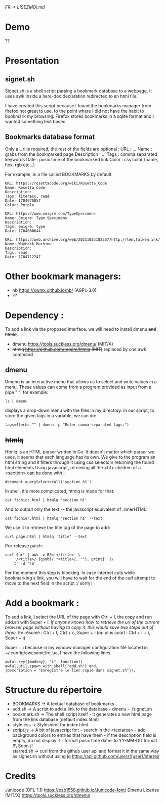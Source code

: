 *FR → LISEZMOI.md*
# Demo
??

# Presentation
## signet.sh
Signet.sh is a shell script parsing a bookmark database to a webpage.
It uses awk inside a here-doc declaration redirected to an html file.

I have created this script because I found the bookmarks manager from
firefox not great to use, to the point where I did not have the habit to
bookmark my browsing. Firefox stores bookmarks in a sqlite format and I
wanted something text based

## Bookmarks database format
Only a Url is required, the rest of the fields are optional :
URL : ...
Name : grabs </title> from the bookmarked page
Description : ...
Tags : comma separated keywords
Date :  posix time of the bookmarked link
Color : css color (name, hex, rgb etc...)

For example, in a file called BOOKMARKS by default:
```
URL: https://rosettacode.org/wiki/Rosetta_Code
Name: Rosetta Code
Description: 
Tags: literacy, read
Date: 1704675057
Color: Purple

URL: https://www.emigre.com/TypeSpecimens
Name: Emigre: Type Specimens
Description: 
Tags: emigre, type
Date: 1704680644

URL: https://web.archive.org/web/20211025182257/http://len.falken.ink/
Name: Wayback Machine
Description: 
Tags: read
Date: 1704712747
```


# Other bookmark managers:
- nb https://xwmx.github.io/nb/ (AGPL-3.0)
- ??


# Dependency :
To add a link via the proposed interface, we will need
to install dmenu ~~and htmlq~~.
* dmenu https://tools.suckless.org/dmenu/ (MIT/X)
* ~~htmlq https://github.com/mgdm/htmlq (MIT)~~ replaced by one
awk command
## dmenu
Dmenu is an interactive menu that allows us to select and write
values in a menu. These values can come from a program
provided as input from a pipe "|", for example:
```
ls | dmenu
```
displays a drop-down menu with the files in my directory. 
In our script, to store the given tags in a variable, we can do:
```
tags=$(echo "" | dmenu -p "Enter comma-separated tags:")
```
## ~~htmlq~~
Htmlq is an HTML parser written in Go. It doesn't matter which parser we
uses, it seems that each language has its own.
We give to the program an html string and it filters through it using css
selectors returning the found html elements
Using javascript, retrieving all the \<h1> children of a \<section> can
be done with :
```
document.querySelectorAll('section h1')
```
In shell, it's more complicated, htmlq is made for that:
```
cat fichier.html | htmlq 'section h1'
```
And to output only the text -- the javascript equivalent of .innerHTML:
```
cat fichier.html | htmlq 'section h1' --text
```
We use it to retrieve the title tag of the page to add:
```
curl page.html | htmlq 'title' --text
```
Pre-release patch:
```
curl $url | awk -v RS='</title>' \
    '/<title>/ {gsub(/.*<title>/, ""); print}' |\
    tr -d '\n'
```

For the moment this step is blocking. In case internet cuts while
bookmarking a link, you will have to wait for the end of the curl
attempt to move to the next field in the script :/ sorry!

# Add a bookmark : 

To add a link, I select the URL of the page with Ctrl + l, the copy and
run add.sh with Super + i. _If anyone knows how to retrieve the url of
the current browser page without having to copy it, this would save two
steps out of three._
En résumé : Ctrl + l, Ctrl + c, Super + i
(ou plus court : Ctrl + l + i, Super + i)

Super + i because in my window manager configuration file located in
~/.config/awesome/rc.lua, I have the following lines:
```
awful.key({modkey}, "i", function()
awful.util.spawn_with_shell("add.sh") end, 
{description = "Enregistre le lien copié dans signet.sh"}),
```

# Structure du répertoire

* BOOKMARKS   → A textual database of bookmarks
* add.sh      → A script to add a link to the database
                - dmenu
                - ./signet.sh
* bookmark.sh → The shell script itself
                - It generates a new html page from the link database
                  (default index.html)
* style.css   → Stylesheet for index.html
* script.js   → A bit of javascript for:
                - search in the \<textarea>
                - add background colors to entries that have them
                - if the description field is empty, do not
                display it
                - format posix time dates to YY-MM-DD format
/!\ Soon /!\
starred.sh  → curl from the github user api and format it in the same
way as signet.sh without using jq
https://api.github.com/users/[user]/starred

# Credits 
Junicode (OFL-1.1)
https://psb1558.github.io/Junicode-font/
Dmenu License (MIT/X) 
https://tools.suckless.org/dmenu/

